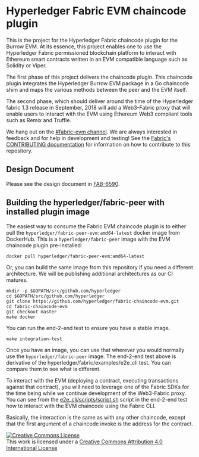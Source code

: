 # Hyperledger Fabric EVM chaincode plugin

This is the project for the Hyperledger Fabric chaincode plugin for the
Burrow EVM. At its essence, this project enables one to use the Hyperledger
Fabric permissioned blockchain platform to interact with Ethereum smart
contracts written in an EVM compatible language such as Solidity or Viper.

The first phase of this project delivers the chaincode plugin. This chaincode
plugin integrates the Hyperledger Burrow EVM package in a Go chaincode shim
and maps the various methods between the peer and the EVM itself.

The second phase, which should deliver around the time of the Hyperledger fabric
1.3 release in September, 2018 will add a Web3-Fabric proxy that will enable
users to interact with the EVM using Ethereum Web3 compliant tools such as
Remix and Truffle.

We hang out on the
[#fabric-evm channel](https://chat.hyperledger.org/channel/fabric-evm). We are
always interested in feedback and for help in development and testing! See the
[Fabric's CONTRIBUTING documentation](http://hyperledger-fabric.readthedocs.io/en/latest/CONTRIBUTING.html)
for information on how to contribute to this repository.

## Design Document

Please see the design document in [FAB-6590](https://jira.hyperledger.org/browse/FAB-6590).

## Building the hyperledger/fabric-peer with installed plugin image

The easiest way to consume the Fabric EVM chaincode plugin is to either pull the `hyperledger/fabric-peer-evm:amd64-latest` docker image from DockerHub. This is
a `hyperledger/fabric-peer` image with the EVM chaincode plugin pre-installed:

```
docker pull hyperledger/fabric-peer-evm:amd64-latest
```

Or, you can build the same image from this repository if you need a different
architecture. We will be publishing additional architectures as our CI matures.

```
mkdir -p $GOPATH/src/github.com/hyperledger
cd $GOPATH/src/github.com/hyperledger
git clone https://github.com/hyperledger/fabric-chaincode-evm.git
cd fabric-chaincode-evm
git checkout master
make docker
```

You can run the end-2-end test to ensure you have a stable image.

```
make integration-test
```

Once you have an image, you can use that wherever you would normally use the `hyperledger/fabric-peer` image. The end-2-end test above is derivative of the hyperledger/fabric/examples/e2e_cli test. You can compare them to see what is
different.

To interact with the EVM (deploying a contract, executing transactions against
that contract), you will need to leverage one of the Fabric SDKs for the time
being while we continue development of the Web3-Fabric proxy. You can see from
the [e2e_cli/scripts/script.sh](https://github.com/hyperledger/fabric-chaincode-evm/blob/master/e2e_cli/scripts/script.sh)
script in the end-2-end test how to interact with the EVM chaincode using the
Fabric CLI.

Basically, the interaction is the same as with any other chaincode, except that
the first argument of a chaincode invoke is the address for the contract.

[![Creative Commons License](https://i.creativecommons.org/l/by/4.0/88x31.png)](http://creativecommons.org/licenses/by/4.0/)<br>
This work is licensed under a [Creative Commons Attribution 4.0 International License](http://creativecommons.org/licenses/by/4.0/)
